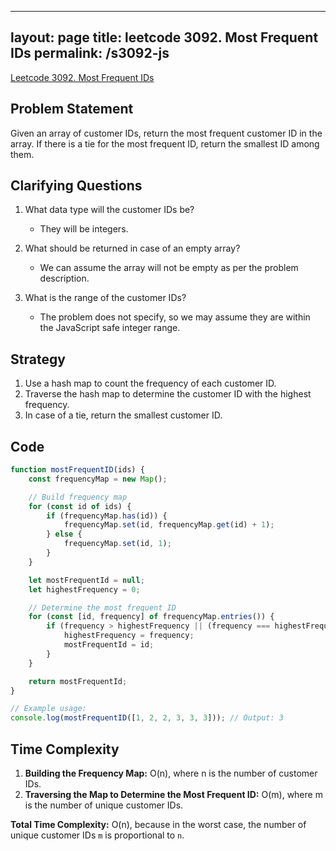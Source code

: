 
---
layout: page
title: leetcode 3092. Most Frequent IDs
permalink: /s3092-js
---
[Leetcode 3092. Most Frequent IDs](https://algoadvance.github.io/algoadvance/l3092)
## Problem Statement

Given an array of customer IDs, return the most frequent customer ID in the array. If there is a tie for the most frequent ID, return the smallest ID among them.

## Clarifying Questions

1. What data type will the customer IDs be? 
   - They will be integers.
   
2. What should be returned in case of an empty array?
   - We can assume the array will not be empty as per the problem description.

3. What is the range of the customer IDs?
   - The problem does not specify, so we may assume they are within the JavaScript safe integer range.

## Strategy

1. Use a hash map to count the frequency of each customer ID.
2. Traverse the hash map to determine the customer ID with the highest frequency.
3. In case of a tie, return the smallest customer ID.

## Code

```javascript
function mostFrequentID(ids) {
    const frequencyMap = new Map();

    // Build frequency map
    for (const id of ids) {
        if (frequencyMap.has(id)) {
            frequencyMap.set(id, frequencyMap.get(id) + 1);
        } else {
            frequencyMap.set(id, 1);
        }
    }

    let mostFrequentId = null;
    let highestFrequency = 0;

    // Determine the most frequent ID
    for (const [id, frequency] of frequencyMap.entries()) {
        if (frequency > highestFrequency || (frequency === highestFrequency && id < mostFrequentId)) {
            highestFrequency = frequency;
            mostFrequentId = id;
        }
    }

    return mostFrequentId;
}

// Example usage:
console.log(mostFrequentID([1, 2, 2, 3, 3, 3])); // Output: 3
```

## Time Complexity

1. **Building the Frequency Map:** O(n), where n is the number of customer IDs.
2. **Traversing the Map to Determine the Most Frequent ID:** O(m), where m is the number of unique customer IDs.

**Total Time Complexity:** O(n), because in the worst case, the number of unique customer IDs `m` is proportional to `n`.